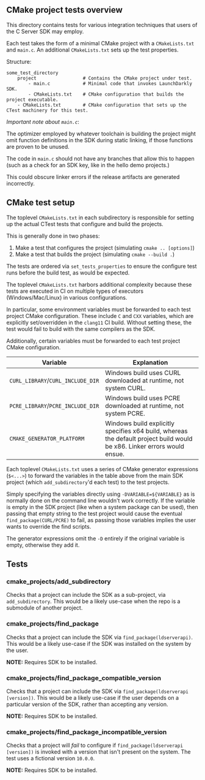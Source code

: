 ## CMake project tests overview

This directory contains tests for various integration techniques that users of the
C Server SDK may employ. 

Each test takes the form of a minimal CMake project with a `CMakeLists.txt` and `main.c`.
An additional `CMakeLists.txt` sets up the test properties.

Structure:
```
some_test_directory
    project                 # Contains the CMake project under test.
        - main.c            # Minimal code that invokes LaunchDarkly SDK.
        - CMakeLists.txt    # CMake configuration that builds the project executable.
    - CMakeLists.txt        # CMake configuration that sets up the CTest machinery for this test.
```

*Important note about `main.c`*:

The optimizer employed by whatever toolchain is building the project might omit function definitions in the SDK
during static linking, if those functions are proven to be unused.

The code in `main.c` should not have any branches that allow this to happen 
(such as a check for an SDK key, like in the hello demo projects.)

This could obscure linker errors if the release artifacts are generated incorrectly. 

## CMake test setup

The toplevel `CMakeLists.txt` in each subdirectory is responsible for setting up
the actual CTest tests that configure and build the projects. 

This is generally done in two phases:
1) Make a test that configures the project (simulating `cmake .. [options]`)
2) Make a test that builds the project (simulating `cmake --build .`)

The tests are ordered via `set_tests_properties` to ensure the configure test
runs before the build test, as would be expected. 

The toplevel `CMakeLists.txt` harbors additional complexity because these tests are executed
in CI on multiple types of executors (Windows/Mac/Linux) in various configurations.

In particular, some environment variables must be forwarded to each test project CMake configuration.
These include `C` and `CXX` variables, which are explicitly set/overridden in the `clang11` CI build.
Without setting these, the test would fail to build with the same compilers as the SDK.

Additionally, certain variables must be forwarded to each test project CMake configuration.

| Variable                          | Explanation                                                                                                              |
|-----------------------------------|--------------------------------------------------------------------------------------------------------------------------|
| `CURL_LIBRARY`/`CURL_INCLUDE_DIR` | Windows build uses CURL downloaded at runtime, not system CURL.                                                          |
| `PCRE_LIBRARY`/`PCRE_INCLUDE_DIR` | Windows build uses PCRE downloaded at runtime, not system PCRE.                                                          |
| `CMAKE_GENERATOR_PLATFORM`        | Windows build explicitly specifies x64 build, whereas the default project build would be x86. Linker errors would ensue. |

Each toplevel `CMakeLists.txt` uses a series of CMake generator expressions (`$<...>`) to forward the variables 
in the table above from the main SDK project (which `add_subdirectory`'d each test) to the test projects. 

Simply specifying the variables directly using `-DVARIABLE=${VARIABLE}` as is normally done on the command line
wouldn't work correctly. If the variable is empty in the SDK project (like when a system package can be used), 
then passing that empty string to the test project would cause the eventual `find_package(CURL/PCRE)` to fail, as passing 
those variables implies the user wants to override the find scripts. 

The generator expressions omit the `-D` entirely if the original variable is empty, otherwise they add it.

## Tests
### cmake_projects/add_subdirectory
Checks that a project can include the SDK as a sub-project, via `add_subdirectory`.
This would be a likely use-case when the repo is a submodule of another project.

### cmake_projects/find_package
Checks that a project can include the SDK via `find_package(ldserverapi)`. 
This would be a likely use-case if the SDK was installed on the system by the user. 

**NOTE:** Requires SDK to be installed.

### cmake_projects/find_package_compatible_version
Checks that a project can include the SDK via `find_package(ldserverapi [version])`.
This would be a likely use-case if the user depends on a particular version of the SDK,
rather than accepting any version.

**NOTE:** Requires SDK to be installed.

### cmake_projects/find_package_incompatible_version
Checks that a project will *fail* to configure if `find_package(ldserverapi [version])`
is invoked with a version that isn't present on the system. The test uses a fictional
version `10.0.0`.

**NOTE:** Requires SDK to be installed.


